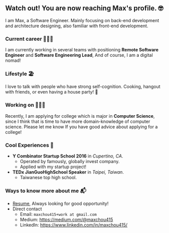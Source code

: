 ## Watch out! You are now reaching Max's profile. 🤓

I am Max, a Software Engineer. Mainly focusing on back-end development and architecture designing, also familiar with front-end development.

### Current career 👨🏻‍💻

I am currently working in several teams with positioning **Remote Software Engineer** and **Software Engineering Lead**, And of course, I am a digital nomad!

### Lifestyle 🏖

I love to talk with people who have strong self-cognition. Cooking, hangout with friends, or even having a house party! 🥳

### Working on 👨🏻‍🎓

Recently, I am applying for college which is major in **Computer Science**, since I think that is time to have more domain-knowledge of computer science. Please let me know If you have good advice about applying for a college!

### Cool Experiences 🤩

- **Y Combinator Startup School 2016** in *Cupertino, CA*.
  - Operated by famously, globally invest company.
  - Applied with my startup project! 
- **TEDx JianGuoHighSchool Speaker** in *Taipei, Taiwan*.
  - Taiwanese top high school.
  
### Ways to know more about me 📬

- [Resume](https://www.cakeresume.com/maxchou), Always looking for good opportunity!
- Direct contact
  - Email: `maxchou415+work at gmail.com`
  - Medium: https://medium.com/@maxchou415
  - LinkedIn: https://www.linkedin.com/in/maxchou415/
